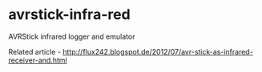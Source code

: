 avrstick-infra-red
==================

AVRStick infrared logger and emulator

Related article - http://flux242.blogspot.de/2012/07/avr-stick-as-infrared-receiver-and.html
